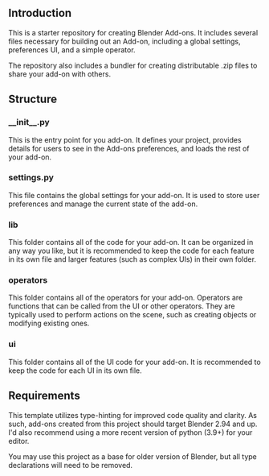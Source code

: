 ## Introduction

This is a starter repository for creating Blender Add-ons. It includes several
files necessary for building out an Add-on, including a global settings,
preferences UI, and a simple operator.

The repository also includes a bundler for creating distributable .zip files
to share your add-on with others.

## Structure

### \_\_init\_\_.py

This is the entry point for you add-on. It defines your project, provides
details for users to see in the Add-ons preferences, and loads the rest of
your add-on.

### settings.py

This file contains the global settings for your add-on. It is used to store
user preferences and manage the current state of the add-on.

### lib

This folder contains all of the code for your add-on. It can be organized in any
way you like, but it is recommended to keep the code for each feature in its own
file and larger features (such as complex UIs) in their own folder.

### operators

This folder contains all of the operators for your add-on. Operators are
functions that can be called from the UI or other operators. They are
typically used to perform actions on the scene, such as creating objects or
modifying existing ones.

### ui

This folder contains all of the UI code for your add-on. It is recommended to
keep the code for each UI in its own file.


## Requirements

This template utilizes type-hinting for improved code quality and clarity. As
such, add-ons created from this project should target Blender 2.94 and up. I'd
also recommend using a more recent version of python (3.9+) for your editor.

You may use this project as a base for older version of Blender, but all type
declarations will need to be removed.

